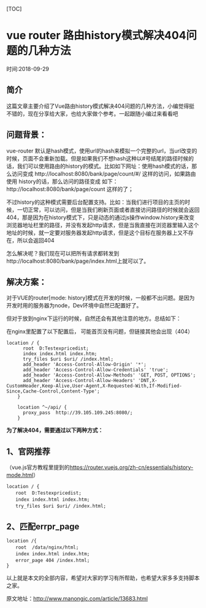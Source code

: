 [TOC]



# vue router 路由history模式解决404问题的几种方法

时间:2018-09-29

## 简介

这篇文章主要介绍了Vue路由history模式解决404问题的几种方法，小编觉得挺不错的，现在分享给大家，也给大家做个参考。一起跟随小编过来看看吧

## **问题背景：**

vue-router 默认是hash模式，使用url的hash来模拟一个完整的url，当url改变的时候，页面不会重新加载。但是如果我们不想hash这种以#号结尾的路径时候的话，我们可以使用路由的history的模式。比如如下网址：使用hash模式的话，那么访问变成 http://localhost:8080/bank/page/count/#/ 这样的访问，如果路由使用 history的话，那么访问的路径变成 如下：http://localhost:8080/bank/page/count 这样的了；

不过history的这种模式需要后台配置支持。比如：当我们进行项目的主页的时候，一切正常，可以访问，但是当我们刷新页面或者直接访问路径的时候就会返回404，那是因为在history模式下，只是动态的通过js操作window.history来改变浏览器地址栏里的路径，并没有发起http请求，但是当我直接在浏览器里输入这个地址的时候，就一定要对服务器发起http请求，但是这个目标在服务器上又不存在，所以会返回404

怎么解决呢？我们现在可以把所有请求都转发到 http://localhost:8080/bank/page/index.html上就可以了。

## **解决方案：**

对于VUE的router[mode: history]模式在开发的时候，一般都不出问题。是因为开发时用的服务器为node，Dev环境中自然已配置好了。

但对于放到nginx下运行的时候，自然还会有其他注意的地方。总结如下：

在nginx里配置了以下配置后， 可能首页没有问题，但链接其他会出现（404）

```nginx
location / {
      root  D:Testexpricedist;
      index index.html index.htm;
      try_files $uri $uri/ /index.html;
      add_header 'Access-Control-Allow-Origin' '*';
      add_header 'Access-Control-Allow-Credentials' 'true';
      add_header 'Access-Control-Allow-Methods' 'GET, POST, OPTIONS';
      add_header 'Access-Control-Allow-Headers' 'DNT,X-CustomHeader,Keep-Alive,User-Agent,X-Requested-With,If-Modified-Since,Cache-Control,Content-Type';
    }
    
    location ^~/api/ {
      proxy_pass  http://39.105.109.245:8080/;
    }
```

**为了解决404，需要通过以下两种方式：**

## 1、官网推荐

（vue.js官方教程里提到的<https://router.vuejs.org/zh-cn/essentials/history-mode.html>）

```nginx
location / {
　　root  D:Testexpricedist;
　　index index.html index.htm;
　　try_files $uri $uri/ /index.html;
```

## 2、匹配errpr_page

```nginx
location /{
　　root  /data/nginx/html;
　　index index.html index.htm;
　　error_page 404 /index.html;
}
```

以上就是本文的全部内容，希望对大家的学习有所帮助，也希望大家多多支持脚本之家。

 

原文地址：<http://www.manongjc.com/article/13683.html>